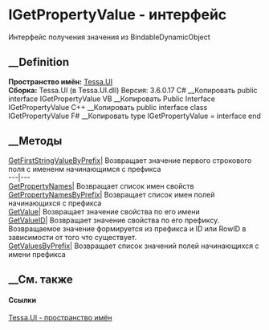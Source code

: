# IGetPropertyValue - интерфейс
Интерфейс получения значения из BindableDynamicObject
## __Definition
 **Пространство имён:** [Tessa.UI](N_Tessa_UI.htm)  
 **Сборка:** Tessa.UI (в Tessa.UI.dll) Версия: 3.6.0.17
C# __Копировать
     public interface IGetPropertyValue
VB __Копировать
     Public Interface IGetPropertyValue
C++ __Копировать
     public interface class IGetPropertyValue
F# __Копировать
     type IGetPropertyValue = interface end
##  __Методы
[GetFirstStringValueByPrefix](M_Tessa_UI_IGetPropertyValue_GetFirstStringValueByPrefix.htm)|
Возвращает значение первого строкового поля с имененм начинающимся с префикса  
---|---  
[GetPropertyNames](M_Tessa_UI_IGetPropertyValue_GetPropertyNames.htm)|
Возвращает список имен свойств  
[GetPropertyNamesByPrefix](M_Tessa_UI_IGetPropertyValue_GetPropertyNamesByPrefix.htm)|
Возвращает список имен полей начинающихся с префикса  
[GetValue](M_Tessa_UI_IGetPropertyValue_GetValue.htm)|  Возвращает значение
свойства по его имени  
[GetValueID](M_Tessa_UI_IGetPropertyValue_GetValueID.htm)|  Возвращает
значение свойства по его префиксу. Возвращаемое значение формируется из
префикса и ID или RowID в зависимости от того что существует.  
[GetValuesByPrefix](M_Tessa_UI_IGetPropertyValue_GetValuesByPrefix.htm)|
Возвращает список значений полей начинающихся с имени префикса  
## __См. также
#### Ссылки
[Tessa.UI - пространство имён](N_Tessa_UI.htm)
